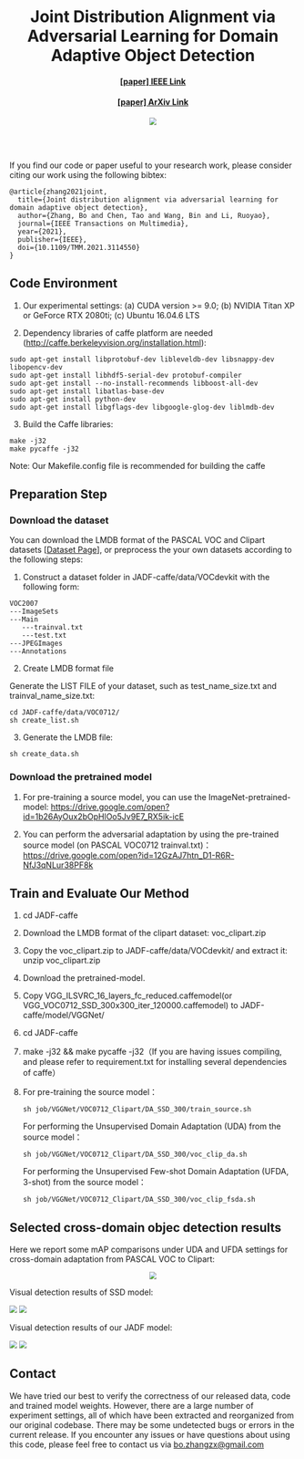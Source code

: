 <div align="center">
  <h1>Joint Distribution Alignment via Adversarial Learning for Domain Adaptive Object Detection<br></h1>
</div>

<!-- <div align="center">
  <h3><a href=></a>, <a href=></a>, <a href=></a>, <a href=></a></h3>
</div> -->

<div align="center">
  <h4> <a href=https://ieeexplore.ieee.org/document/9546634>[paper] IEEE Link</a></h4>
</div>

<div align="center">
  <h4> <a href=https://arxiv.org/abs/2109.09033>[paper] ArXiv Link</a></h4>
</div>

<div align="center">
  <img src="./figs_tabs/framework.png" style="zoom:80%" />
</div>


 <br><br/>
 
If you find our code or paper useful to your research work, please consider citing our work using the following bibtex:
```
@article{zhang2021joint,
  title={Joint distribution alignment via adversarial learning for domain adaptive object detection},
  author={Zhang, Bo and Chen, Tao and Wang, Bin and Li, Ruoyao},
  journal={IEEE Transactions on Multimedia},
  year={2021},
  publisher={IEEE},
  doi={10.1109/TMM.2021.3114550}
}
```

## Code Environment
1. Our experimental settings: (a) CUDA version >= 9.0; (b) NVIDIA Titan XP or GeForce RTX 2080ti; (c) Ubuntu 16.04.6 LTS

2. Dependency libraries of caffe platform are needed (http://caffe.berkeleyvision.org/installation.html):
```
sudo apt-get install libprotobuf-dev libleveldb-dev libsnappy-dev libopencv-dev
sudo apt-get install libhdf5-serial-dev protobuf-compiler
sudo apt-get install --no-install-recommends libboost-all-dev
sudo apt-get install libatlas-base-dev
sudo apt-get install python-dev
sudo apt-get install libgflags-dev libgoogle-glog-dev liblmdb-dev
```

3. Build the Caffe libraries:
```
make -j32
make pycaffe -j32
```
Note: Our Makefile.config file is recommended for building the caffe


## Preparation Step
### Download the dataset
You can download the LMDB format of the PASCAL VOC and Clipart datasets \[[Dataset Page](https://drive.google.com/file/d/1L2M5MufYNn6mQbOvD0RzFoXHd5WyWyq3/view?usp=sharing)\], or preprocess the your own datasets according to the following steps:

1. Construct a dataset folder in JADF-caffe/data/VOCdevkit with the following form: 
```
VOC2007
---ImageSets
---Main
   ---trainval.txt
   ---test.txt
---JPEGImages
---Annotations
```

2. Create LMDB format file

Generate the LIST FILE of your dataset, such as test_name_size.txt and trainval_name_size.txt:
```
cd JADF-caffe/data/VOC0712/
sh create_list.sh
```

3. Generate the LMDB file:
```
sh create_data.sh
```

### Download the pretrained model
1. For pre-training a source model, you can use the ImageNet-pretrained-model: https://drive.google.com/open?id=1b26AyOux2bOpHlOo5Jv9E7_RX5ik-icE

2. You can perform the adversarial adaptation by using the pre-trained source model (on PASCAL VOC0712 trainval.txt)：https://drive.google.com/open?id=12GzAJ7htn_D1-R6R-NfJ3qNLur38PF8k


## Train and Evaluate Our Method

1. cd JADF-caffe
2. Download the LMDB format of the clipart dataset: voc_clipart.zip
3. Copy the voc_clipart.zip to JADF-caffe/data/VOCdevkit/ and extract it:
   unzip voc_clipart.zip
   
4. Download the pretrained-model.
5. Copy VGG_ILSVRC_16_layers_fc_reduced.caffemodel(or VGG_VOC0712_SSD_300x300_iter_120000.caffemodel) to JADF-caffe/model/VGGNet/
6. cd JADF-caffe
7. make -j32 && make pycaffe -j32（If you are having issues compiling, and please refer to requirement.txt for installing several dependencies of caffe）
8. For pre-training the source model：
   ```
   sh job/VGGNet/VOC0712_Clipart/DA_SSD_300/train_source.sh
   ```
   For performing the Unsupervised Domain Adaptation (UDA) from the source model：
   ```
   sh job/VGGNet/VOC0712_Clipart/DA_SSD_300/voc_clip_da.sh
   ```
   For performing the Unsupervised Few-shot Domain Adaptation (UFDA, 3-shot) from the source model：
   ```	 
   sh job/VGGNet/VOC0712_Clipart/DA_SSD_300/voc_clip_fsda.sh
   ```
   
## Selected cross-domain objec detection results
Here we report some mAP comparisons under UDA and UFDA settings for cross-domain adaptation from PASCAL VOC to Clipart:


<div align="center">
  <img src="./figs_tabs/table1.png" style="zoom:80%" />
</div>

Visual detection results of SSD model:

<img src="./figs_tabs/ori.png" style="zoom:80%" />

<img src="./figs_tabs/ori2.png" style="zoom:80%" />


Visual detection results of our JADF model:

<img src="./figs_tabs/JADF.png" style="zoom:80%" />

<img src="./figs_tabs/JADF2.png" style="zoom:80%" />


## Contact
We have tried our best to verify the correctness of our released data, code and trained model weights. 
However, there are a large number of experiment settings, all of which have been extracted and reorganized from our original codebase. 
There may be some undetected bugs or errors in the current release. 
If you encounter any issues or have questions about using this code, please feel free to contact us via bo.zhangzx@gmail.com

